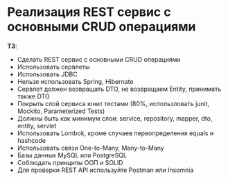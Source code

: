 # Реализация REST сервис с основными CRUD операциями

**ТЗ**:
- Сделать REST сервис с основными CRUD операциями
- Использовать сервлеты
- Использовать JDBC
- Нельзя использовать Spring, Hibernate
- Сервлет должен возвращать DTO, не возвращаем Entity, принимать также DTO
- Покрыть слой сервиса юнит тестами (80%, использловать junit, Mockito, Parameterized Tests)
- Должны быть как минимум слои: service, repository, mapper, dto, entity, servlet
- Использовать Lombok, кроме случаев переопределения equals и hashcode
- Использовать связи One-to-Many, Many-to-Many
- Базы данных MySQL или PostgreSQL
- Соблюдать принципы ООП и SOLID
- Для проверки REST API используйте Postman или Insomnia
